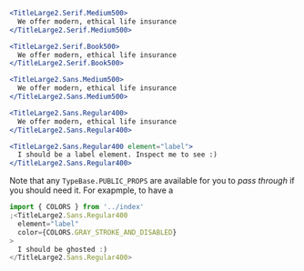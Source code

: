 ```jsx
<TitleLarge2.Serif.Medium500>
  We offer modern, ethical life insurance
</TitleLarge2.Serif.Medium500>
```

```jsx
<TitleLarge2.Serif.Book500>
  We offer modern, ethical life insurance
</TitleLarge2.Serif.Book500>
```

```jsx
<TitleLarge2.Sans.Medium500>
  We offer modern, ethical life insurance
</TitleLarge2.Sans.Medium500>
```

```jsx
<TitleLarge2.Sans.Regular400>
  We offer modern, ethical life insurance
</TitleLarge2.Sans.Regular400>
```

```jsx
<TitleLarge2.Sans.Regular400 element="label">
  I should be a label element. Inspect me to see :)
</TitleLarge2.Sans.Regular400>
```

Note that any `TypeBase.PUBLIC_PROPS` are available for you to _pass through_
if you should need it. For exapmple, to have a

```jsx
import { COLORS } from '../index'
;<TitleLarge2.Sans.Regular400
  element="label"
  color={COLORS.GRAY_STROKE_AND_DISABLED}
>
  I should be ghosted :)
</TitleLarge2.Sans.Regular400>
```
